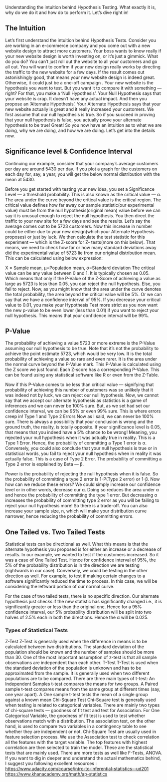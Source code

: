 Understanding the intuition behind Hypothesis Testing. What exactly it is, why do we do it and how do to perform it. Let’s dive right in!
## The Intuition

Let’s first understand the intuition behind Hypothesis Tests. Consider you are working in an e-commerce company and you come out with a new website design to attract more customers. Your boss wants to know really if your new website design is worth investing on, or it’s just a gimmick. What do you do? You can’t just roll out the website to all your customers and go all out. You will want to confirm if your new design really works by directing the traffic to the new website for a few days. If the result comes out astonishingly good, that means your new website design is indeed great. Otherwise, it could just be a one-off campaign .
Your new website is the hypothesis you want to test. But you want it to compare it with something — right? For that, you make a ‘Null Hypothesis’. Your Null Hypothesis says that your website is crap. It doesn’t have any actual impact. And then you propose an ‘Alternate Hypothesis’. Your Alternate Hypothesis says that your new website actually is great and it really increased your customers. We first assume that our null hypothesis is true. So if you succeed in proving that your null hypothesis is false, you actually prove your alternate hypothesis to be true!
Great! So you now have an intuition as to what we are doing, why we are doing, and how we are doing. Let’s get into the details now.

## Significance level & Confidence Interval
Continuing our example, consider that your company’s average customers per day are around 5430 per day. If you plot a graph for the customers on each day for, say, a year, you will get the below normal distribution with the mean at 5430.

Before you get started with testing your new idea, you set a Significance Level — a threshold probability. This is also known as the critical value — α.
The area under the curve beyond the critical value is the critical region. The critical value defines how far away our sample statistic(our experimental value) must be from the null hypothesis(original mean) value before we can say it is unusual enough to reject the null hypothesis.
You then direct the traffic to your new site for a few days and see the results. Let’s say the average comes out to be 5723 customers. Now this increase in number could be either due to your new design(which your Alternate Hypothesis proposes) or just by luck. We then calculate the test statistic for this experiment — which is the Z-score for Z- tests(more on this below). That means, we need to check how far or how many standard deviations away did the experimental value of 5723 lie from our original distribution mean. This can be calculated using below expression:

X = Sample mean, μ=Population mean, σ=Standard deviation
The critical value can be any value between 0 and 1. It is typically chosen as 0.05. Which means that only if the P-Value of the Z-Score of achieving a value as large as 5723 is less than 0.05, you can reject the null hypothesis. Else, you fail to reject. Now, as you might know that the area under the curve denotes the total probability, the area beyond the critical value will be 5%. Or we can say that we have a confidence interval of 95%. If you decrease your critical value to 0.01, you make your Hypothesis Test more strict as you now want the new p-value to be even lower (less than 0.01) if you want to reject your null hypothesis. This means that your confidence interval will be 99%.

## P-Value
The probability of achieving a value 5723 or more extreme is the P-Value assuming our null hypothesis to be true. Note that it’s not the probability to achieve the point estimate 5723, which would be very low. It is the total probability of achieving a value so rare and even rarer. It is the area under the normal curve beyond the P-Value mark. This P-Value is calculated using the Z score we just found. Each Z-score has a corresponding P-Value. This can be found using any statistical software like R or even from the Z-Table.

Now if this P-Value comes to be less than critical value — signifying that probability of achieving this number of customers was so unlikely that it was indeed not by luck, we can reject our null hypothesis. Now, we cannot say that we accept our alternate hypothesis as statistics is a game of inferences and we can never be 100% sure. But, as we set had set our confidence interval, we can be 95% or even 99% sure. This is where errors creep in!
Type 1 and Type 2 Errors
Now as I said, we can never be 100% sure. There is always a possibility that your conclusion is wrong and the ground truth, the reality, is totally opposite.
If your significance level is 0.05, that means that you indeed have a 5% chance to be wrong! Meaning, you rejected your null hypothesis when it was actually true in reality. This is a Type 1 Error. Hence, the probability of committing a Type 1 error is α.
Conversely, you could also conclude that your null hypothesis is true or in statistical words, you fail to reject your null hypothesis when in reality it was actually false. This is a case of Type 2 Error. The probability of committing a Type 2 error is explained by Beta — β.


Power is the probability of rejecting the null hypothesis when it is false. So the probability of committing a type 2 error is 1-P(Type 2 error) or 1-β.
Now how can we reduce these errors? We could simply increase our confidence level or in other words, decrease our α. Doing so reduces the area under α and hence the probability of committing the type 1 error. But decreasing α increases the probability of committing type 2 error as you will be failing to reject your null hypothesis more! So there is a trade-off.
You can also increase your sample size, n, which will make your distribution curve narrower, hence reducing the probability of committing errors.

## One Tailed vs. Two Tailed Tests
Statistical tests can be directional as well. What this means is that the alternate hypothesis you proposed is for either an increase or a decrease of results. In our example, we wanted to test if the customers increased. So it was a case of One Tailed Test. Hence for confidence interval of 95%, the 5% of the probability distribution is in the direction we are testing (rightwards in our case).
Conversely, we could be testing in the other direction as well. For example, to test if making certain changes to a software significantly reduced the time to process. In this case, we will be considering the leftward portion of our normal curve.


For the case of two tailed tests, there is no specific direction. Our alternate hypothesis just checks if the new statistic has significantly changed i.e., it is significantly greater or less than the original one. Hence for a 95% confidence interval, our 5% probability distribution will be split into two halves of 2.5% each in both the directions. Hence the α will be 0.025.

### Types of Statistical Tests
Z-Test
Z-Test is generally used when the difference in means is to be calculated between two distributions. The standard deviation of the population should be known and the number of samples should be more than 30. One of the most important assumption of z-test is that all sample observations are independent than each other.
T-Test
T-Test is used when the standard deviation of the population is unknown and has to be approximated from the sample. It is generally used when two different populations are to be compared. There are three main types of t-test:
An Independent Samples t-test compares the means for two groups.
A Paired sample t-test compares means from the same group at different times (say, one year apart).
A One sample t-test tests the mean of a single group against a known mean
Chi-Square Test
Chi-Square test is generally used when testing is related to categorical variables. There are mainly two types of chi-square tests — goodness of fit test and test for Association. For One Categorical Variable, the goodness of fit test is used to test whether observations match with a distribution. The association test, on the other hand, is used to compare two variables in a contingency table to see whether they are independent or not.
Chi-Square Test are usually used in feature selection process. We use the Association test to check correlation all the features with the target variable. The top features with highest correlation are then selected to train the model.
These are the statistical tests that are mainly used. There are more tests as well like F-Tests, ANOVA.
If you want to dig in deeper and understand the actual mathematics behind, I suggest you following excellent resources :
https://www.udacity.com/course/intro-to-inferential-statistics--ud201
https://www.khanacademy.org/math/ap-statistics
